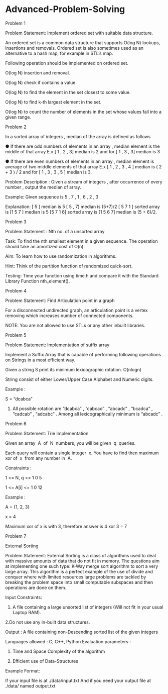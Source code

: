 # Advanced-Problem-Solving

Problem 1

Problem Statement: Implement ordered set with suitable data structure.

An ordered set is a common data structure that supports O(log N) lookups, insertions
and removals. Ordered set is also sometimes used as an alternative to a hash map, for
example in STL’s map.

Following operation should be implemented on ordered set.

O(log N) insertion and removal.

O(log N) check if contains a value.

O(log N) to find the element in the set closest to some value.

O(log N) to find k-th largest element in the set.

O(log N) to count the number of elements in the set whose values fall into a
given range.


Problem 2

In a sorted array of integers , median of the array is defined as follows

● If there are odd numbers of elements in an array , median element is the middle
of that array E.x [ 1 , 2 , 3] median is 2 and for [ 1 , 3 , 3] median is 3

● If there are even numbers of elements in an array , median element is average of
two middle elements of that array E.x [ 1 , 2 , 3 , 4 ] median is ( 2 + 3 ) / 2 and for
[ 1 , 3 , 3 , 5 ] median is 3.

Problem Description​ : Given a stream of integers , after occurrence of every
number , output the median of array.

Example:​ Given sequence is 5 , 7 , 1 , 6 , 2 , 3

Explanation:​ [ 5 ] median is 5 [ 5 , 7] median is (5+7)/2 [ 5 7 1 ] sorted array is
[1 5 7 ] median is 5 [5 7 1 6] sorted array is [1 5 6 7] median is (5 + 6)/2.


Problem 3

Problem Statement : Nth no. of a unsorted array

Task: To find the nth smallest element in a given sequence. The operation should take
an amortized cost of O(n).

Aim: To learn how to use randomization in algorithms.

Hint: Think of the partition function of randomized quick-sort.

Testing: Time your function using time.h and compare it with the Standard Library Function
nth_element().


Problem 4

Problem Statement: Find Articulation point in a graph

For a disconnected undirected graph, an articulation point is a vertex removing which
increases number of connected components.

NOTE: You are not allowed to use STLs or any other inbuilt libraries.


Problem 5

Problem Statement: Implementation of suffix array

Implement a Suffix Array that is capable of performing following operations on Strings in a
most efficient way.

Given a string S print its minimum lexicographic rotation. ​ O(nlogn)

String consist of either Lower/Upper Case Alphabet and Numeric digits.

Example :

S = “dcabca”

1. All possible rotation are “dcabca” , “cabcad” , “abcadc” , “bcadca” , “cadcab” , “adcabc” .
Among all lexicographically minimum is “abcadc” .


Problem 6

Problem Statement: Trie Implementation

Given an array ​ A ​ of ​ N ​ numbers, you will be given ​ q ​ queries.

Each query will contain a single integer ​ x.​ You have to find then maximum xor of ​ x ​ from any
number in ​ A.

Constraints :

1 <= N, q <= 1 0 5

1 <= A[i] <= 1 0 12

Example :

A = {1, 2, 3}

x = 4

Maximum xor of x is with 3, therefore answer is 4 xor 3 = 7


Problem 7

External Sorting

Problem Statement: External Sorting is a class of algorithms used to deal with massive
amounts of data that do not fit in memory. The questions aim at implementing one such type:
K-Way merge sort algorithm to sort a very large array. This algorithm is a perfect example of
the use of divide and conquer where with limited resources large problems are tackled by
breaking the problem space into small computable subspaces and then operations are done
on them.

Input Constraints:

1. A file containing a large unsorted list of integers (Will not fit in your usual
Laptop RAM).

2.Do not use any in-built data structures.

Output : A file containing non-Descending sorted list of the given integers

Languages allowed : C, C++, Python Evaluation parameters :

1. Time and Space Complexity of the algorithm

2. Efficient use of Data-Structures

Example Format:

If your input file is at ./data/input.txt And if you need your output file at ./data/ named
output.txt
